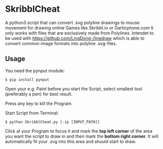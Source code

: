 # SkribblCheat
A python3 script that can convert .svg polyline drawings to mouse movement for drawing online Games like Skribbl.io or Garticphone.com
It only works with files that are exclusively made from Polylines. Intendet to be used with https://github.com/LingDong-/linedraw which is able to convert common image formats into polyline .svg-files.

## Usage
You need the pynput module:
```shell
$ pip install pynput
```
Open your e.g. Paint before you start the Script, select smallest tool (preferably a pen) for best result.

Press any key to kill the Program.

Start Script from Terminal:
```shell
$ python SkribblCheat.py [-ip [INPUT_PATH]]
```


Click at your Program to focus it and mark the **top left corner** of the area you want the script to draw in and then mark the **bottom right corner**. It will automatically fit your .svg into this area and should start to draw. 
